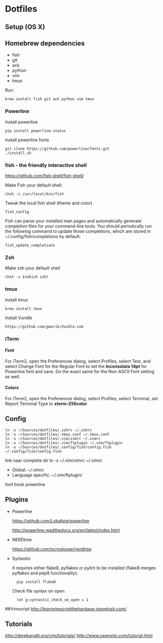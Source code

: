 # Dotfiles

## Setup (OS X)

## Homebrew dependencies
- fish
- git
- ack
- python
- vim
- tmux

Run:

	brew install fish git ack python vim tmux

### Powerline
Install powerline	


	pip install powerline-status
	
Install powerline fonts
	
	git clone https://github.com/powerline/fonts.git
	./install.sh


### fish - the friendly interactive shell
https://github.com/fish-shell/fish-shell/

Make Fish your default shell:

	chsh -s /usr/local/bin/fish

Tweak the local fish shell (theme and color)

	fish_config

Fish can parse your installed man pages and automatically generate completion files for your command-line tools. You should periodically run the following command to update those completions, which are stored in ~/.config/fish/completions by default:

	fish_update_completions

### Zsh
Make zsh your default shell

	chsh -s $(which zsh)

### tmux
Install tmux

	brew install tmux

Install Vundle

	https://github.com/gmarik/Vundle.vim
	
### iTerm

#### Font
For iTerm2, open the Preferences dialog, select Profiles, select Text, and select Change Font for the Regular Font to set the **Inconsolata 14pt** for Powerline font and save. Do the exact same for the Non-ASCII Font setting as well.

#### Colors
For iTerm2, open the Preferences dialog, select Profiles, select Terminal, set Report Terminal Type to **xterm-256color**





## Config

	ln -s ~/Sources/dotfiles/.zshrc ~/.zshrc
	ln -s ~/Sources/dotfiles/.tmux.conf ~/.tmux.conf
	ln -s ~/Sources/dotfiles/.vim/vimrc ~/.vimrc
	ln -s ~/Sources/dotfiles/.vim/ftplugin ~/.vim/ftplugin
    ln -s ~/Sources/dotfiles/.config/fish/config.fish ~/.config/fish/config.fish

link naar complete dir
			ln -s ~/.vim/vimrc ~/.vimrc


- Global: ~/.vimrc
- Language specific: ~/.vim/ftplugin/

 
font book powerline

## Plugins
- Powerline
	
	https://github.com/Lokaltog/powerline
	
	http://powerline.readthedocs.org/en/latest/index.html
- NERDtree
	
	https://github.com/scrooloose/nerdtree
	
- Syntastic
	
	It requires either flake8, pyflakes or pylint to be installed (flake8 merges pyflakes and pep8 functionality).
	
		pip install flake8
	
	Check file syntax on open
	
		let g:syntastic_check_on_open = 1

##Vimscript
http://learnvimscriptthehardway.stevelosh.com/

## Tutorials
http://derekwyatt.org/vim/tutorials/
http://www.openvim.com/tutorial.html



